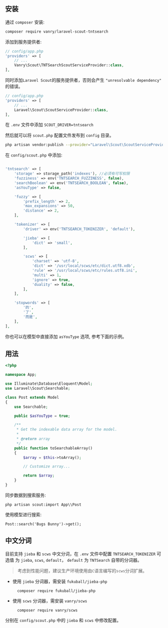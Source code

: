 
## 安装

通过 `composer` 安装:

``` bash
composer require vanry/laravel-scout-tntsearch
```

添加到服务提供者:

```php
// config/app.php
'providers' => [
    // ...
    Vanry\Scout\TNTSearchScoutServiceProvider::class,
],
```

同时添加`Laravel Scout`的服务提供者，否则会产生 `"unresolvable dependency"` 的错误。

```php
// config/app.php
'providers' => [
    // ...
    Laravel\Scout\ScoutServiceProvider::class,
],
```

在 `.env` 文件中添加 `SCOUT_DRIVER=tntsearch`

然后就可以将 `scout.php` 配置文件发布到 `config` 目录。

```bash
php artisan vendor:publish --provider="Laravel\Scout\ScoutServiceProvider"
```

在 `config/scout.php` 中添加:

```php

'tntsearch' => [
    'storage' => storage_path('indexes'), //必须有可写权限
    'fuzziness' => env('TNTSEARCH_FUZZINESS', false),
    'searchBoolean' => env('TNTSEARCH_BOOLEAN', false),
    'asYouType' => false,

    'fuzzy' => [
        'prefix_length' => 2,
        'max_expansions' => 50,
        'distance' => 2,
    ],

    'tokenizer' => [
        'driver' => env('TNTSEARCH_TOKENIZER', 'default'),

        'jieba' => [
            'dict' => 'small',
        ],

        'scws' => [
            'charset' => 'utf-8',
            'dict' => '/usr/local/scws/etc/dict.utf8.xdb',
            'rule' => '/usr/local/scws/etc/rules.utf8.ini',
            'multi' => 1,
            'ignore' => true,
            'duality' => false,
        ],
    ],

    'stopwords' => [
        '的',
        '了',
        '而是',
    ],
],

```

你也可以在模型中直接添加 `asYouType` 选项, 参考下面的示例。

## 用法


```php
<?php

namespace App;

use Illuminate\Database\Eloquent\Model;
use Laravel\Scout\Searchable;

class Post extends Model
{
    use Searchable;

    public $asYouType = true;

    /**
     * Get the indexable data array for the model.
     *
     * @return array
     */
    public function toSearchableArray()
    {
        $array = $this->toArray();

        // Customize array...

        return $array;
    }
}
```

同步数据到搜索服务:

`php artisan scout:import App\\Post`


使用模型进行搜索:

`Post::search('Bugs Bunny')->get();`

## 中文分词

目前支持 `jieba` 和 `scws` 中文分词，在 `.env` 文件中配置 `TNTSEARCH_TOKENIZER` 可选值 为 `jieba`, `scws`, `default`， `default` 为 `TNTSearch` 自带的分词器。

> 考虑到性能问题，建议生产环境使用由`C`语言编写的`scws`分词扩展。

- 使用 `jieba` 分词器，需安装 `fukuball/jieba-php`

        composer require fukuball/jieba-php

- 使用 `scws` 分词器，需安装 `vanry/scws`

        composer require vanry/scws

分别在 `config/scout.php` 中的 `jieba` 和 `scws` 中修改配置。
